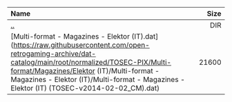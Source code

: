 |Name|Size|
|:---|---:|
|[..](../index.html)|DIR|
|[Multi-format - Magazines - Elektor (IT).dat](https://raw.githubusercontent.com/open-retrogaming-archive/dat-catalog/main/root/normalized/TOSEC-PIX/Multi-format/Magazines/Elektor (IT)/Multi-format - Magazines - Elektor (IT)/Multi-format - Magazines - Elektor (IT) (TOSEC-v2014-02-02_CM).dat)|21600|

